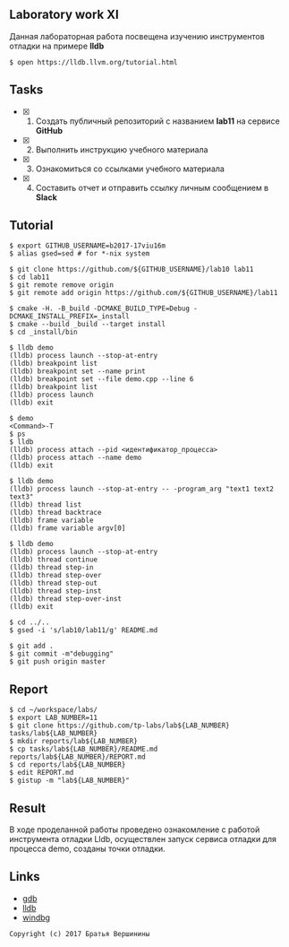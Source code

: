 ## Laboratory work XI

Данная лабораторная работа посвещена изучению инструментов отладки на примере **lldb**

```ShellSession
$ open https://lldb.llvm.org/tutorial.html
```

## Tasks

- [x] 1. Создать публичный репозиторий с названием **lab11** на сервисе **GitHub**
- [x] 2. Выполнить инструкцию учебного материала
- [x] 3. Ознакомиться со ссылками учебного материала
- [x] 4. Составить отчет и отправить ссылку личным сообщением в **Slack**

## Tutorial

```ShellSession
$ export GITHUB_USERNAME=b2017-17viu16m
$ alias gsed=sed # for *-nix system
```

```ShellSession
$ git clone https://github.com/${GITHUB_USERNAME}/lab10 lab11
$ cd lab11
$ git remote remove origin
$ git remote add origin https://github.com/${GITHUB_USERNAME}/lab11
```

```ShellSession
$ cmake -H. -B_build -DCMAKE_BUILD_TYPE=Debug -DCMAKE_INSTALL_PREFIX=_install
$ cmake --build _build --target install
$ cd _install/bin
```

```ShellSession
$ lldb demo
(lldb) process launch --stop-at-entry
(lldb) breakpoint list
(lldb) breakpoint set --name print
(lldb) breakpoint set --file demo.cpp --line 6
(lldb) breakpoint list
(lldb) process launch
(lldb) exit
```

```ShellSession
$ demo
<Command>-T
$ ps
$ lldb
(lldb) process attach --pid <идентификатор_процесса> 
(lldb) process attach --name demo
(lldb) exit
```

```ShellSession
$ lldb demo
(lldb) process launch --stop-at-entry -- -program_arg "text1 text2 text3"
(lldb) thread list
(lldb) thread backtrace
(lldb) frame variable
(lldb) frame variable argv[0] 
```

```ShellSession
$ lldb demo
(lldb) process launch --stop-at-entry
(lldb) thread continue
(lldb) thread step-in
(lldb) thread step-over
(lldb) thread step-out
(lldb) thread step-inst
(lldb) thread step-over-inst
(lldb) exit
```

```ShellSession
$ cd ../..
$ gsed -i 's/lab10/lab11/g' README.md
```

```ShellSession
$ git add .
$ git commit -m"debugging"
$ git push origin master
```

## Report

```ShellSession
$ cd ~/workspace/labs/
$ export LAB_NUMBER=11
$ git clone https://github.com/tp-labs/lab${LAB_NUMBER} tasks/lab${LAB_NUMBER}
$ mkdir reports/lab${LAB_NUMBER}
$ cp tasks/lab${LAB_NUMBER}/README.md reports/lab${LAB_NUMBER}/REPORT.md
$ cd reports/lab${LAB_NUMBER}
$ edit REPORT.md
$ gistup -m "lab${LAB_NUMBER}"
```

## Result

В ходе проделанной работы проведено ознакомление с работой инструмента отладки Lldb, осуществлен запуск сервиса отладки для процесса demo, созданы точки отладки.

## Links

- [gdb](https://www.gnu.org/software/gdb/)
- [lldb](https://lldb.llvm.org)
- [windbg](https://msdn.microsoft.com/en-us/library/windows/hardware/dn745911(v=vs.85).aspx)

```
Copyright (c) 2017 Братья Вершинины
```
